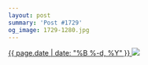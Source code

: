 ```yaml
---
layout: post
summary: 'Post #1729'
og_image: 1729-1280.jpg
---
```


<p>
 <time>
  <a href="/1729">
   {{ page.date | date: "%B %-d, %Y" }}
  </a>
 </time>
 <a href="/1729">
  <img data-taken="2/7/2023" sizes="(min-width: 700px) 50vw, calc(100vw - 2rem)" src="{{ site.assets_url }}/1729-640.jpg" srcset="{{ site.assets_url }}/1729-320.jpg 320w, {{ site.assets_url }}/1729-640.jpg 640w, {{ site.assets_url }}/1729-960.jpg 960w, {{ site.assets_url }}/1729-1280.jpg 1280w"/>
 </a>
</p>
